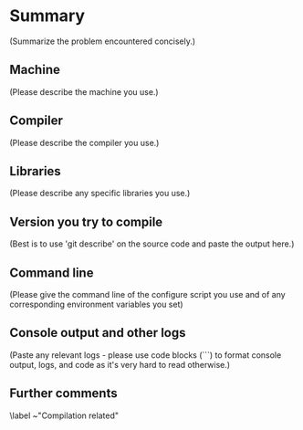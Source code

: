 # Summary

(Summarize the problem encountered concisely.)

## Machine
(Please describe the machine you use.)
## Compiler
(Please describe the compiler you use.)
## Libraries
(Please describe any specific libraries you use.)
## Version you try to compile
(Best is to use 'git describe' on the source code and paste the output here.)

## Command line
(Please give the command line of the configure script you use and of any corresponding environment variables you set)

## Console output and other logs
(Paste any relevant logs - please use code blocks (```) to format console output,
logs, and code as it's very hard to read otherwise.)

## Further comments

\label ~"Compilation related"